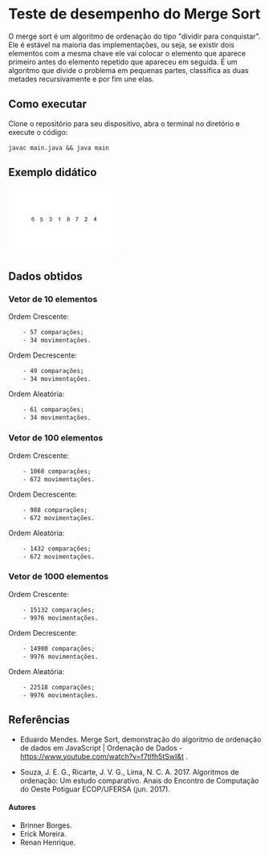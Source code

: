 # Teste de desempenho do Merge Sort

 O merge sort é um algoritmo de ordenação do tipo "dividir para conquistar". Ele é estável na maioria das implementações, ou seja, se existir dois elementos com a mesma chave ele vai colocar o elemento que aparece primeiro antes do elemento repetido que apareceu em seguida.
 É um algoritmo que divide o problema em pequenas partes, classifica as duas metades recursivamente e por fim une elas.

 ## Como executar
 
 Clone o repositório para seu dispositivo, abra o terminal no diretório e execute o código:
 
 ```
 javac main.java && java main
 ```
 
 ## Exemplo didático

 ![merge-gif](assets/mergeSort.gif)


## Dados obtidos

### Vetor de 10 elementos

Ordem Crescente: 

        - 57 comparações;
        - 34 movimentações.

Ordem Decrescente: 

        - 49 comparações;
        - 34 movimentações.

Ordem Aleatória: 

        - 61 comparações;
        - 34 movimentações.
        




### Vetor de 100 elementos

Ordem Crescente: 

        - 1068 comparações;
        - 672 movimentações.
        

Ordem Decrescente: 

        - 988 comparações;
        - 672 movimentações.

Ordem Aleatória: 

        - 1432 comparações;
        - 672 movimentações.




### Vetor de 1000 elementos

Ordem Crescente: 

        - 15132 comparações;
        - 9976 movimentações.

Ordem Decrescente: 

        - 14980 comparações;
        - 9976 movimentações.

Ordem Aleatória: 

        - 22518 comparações;
        - 9976 movimentações.

## Referências

* Eduardo Mendes. Merge Sort, demonstração do algoritmo de ordenação de dados em JavaScript | Ordenação de Dados - https://www.youtube.com/watch?v=f7tlfh5tSwI&t .

* Souza, J. E. G., Ricarte, J. V. G., Lima, N. C. A. 2017. Algoritmos de ordenação: Um estudo comparativo. Anais do Encontro de Computação do Oeste Potiguar ECOP/UFERSA (jun. 2017).


#### Autores

* Brinner Borges. 
* Erick Moreira. 
* Renan Henrique. 


    
